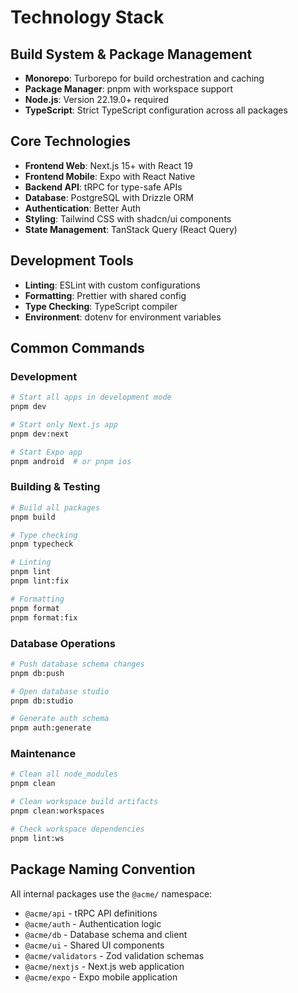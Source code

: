 # Technology Stack

## Build System & Package Management
- **Monorepo**: Turborepo for build orchestration and caching
- **Package Manager**: pnpm with workspace support
- **Node.js**: Version 22.19.0+ required
- **TypeScript**: Strict TypeScript configuration across all packages

## Core Technologies
- **Frontend Web**: Next.js 15+ with React 19
- **Frontend Mobile**: Expo with React Native
- **Backend API**: tRPC for type-safe APIs
- **Database**: PostgreSQL with Drizzle ORM
- **Authentication**: Better Auth
- **Styling**: Tailwind CSS with shadcn/ui components
- **State Management**: TanStack Query (React Query)

## Development Tools
- **Linting**: ESLint with custom configurations
- **Formatting**: Prettier with shared config
- **Type Checking**: TypeScript compiler
- **Environment**: dotenv for environment variables

## Common Commands

### Development
```bash
# Start all apps in development mode
pnpm dev

# Start only Next.js app
pnpm dev:next

# Start Expo app
pnpm android  # or pnpm ios
```

### Building & Testing
```bash
# Build all packages
pnpm build

# Type checking
pnpm typecheck

# Linting
pnpm lint
pnpm lint:fix

# Formatting
pnpm format
pnpm format:fix
```

### Database Operations
```bash
# Push database schema changes
pnpm db:push

# Open database studio
pnpm db:studio

# Generate auth schema
pnpm auth:generate
```

### Maintenance
```bash
# Clean all node_modules
pnpm clean

# Clean workspace build artifacts
pnpm clean:workspaces

# Check workspace dependencies
pnpm lint:ws
```

## Package Naming Convention
All internal packages use the `@acme/` namespace:
- `@acme/api` - tRPC API definitions
- `@acme/auth` - Authentication logic
- `@acme/db` - Database schema and client
- `@acme/ui` - Shared UI components
- `@acme/validators` - Zod validation schemas
- `@acme/nextjs` - Next.js web application
- `@acme/expo` - Expo mobile application